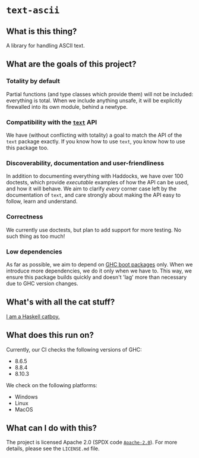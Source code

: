 # `text-ascii`

## What is this thing?

A library for handling ASCII text.

## What are the goals of this project?

### Totality by default

Partial functions (and type classes which provide them) will not be included:
everything is total. When we include anything unsafe, it will be explicitly
firewalled into its own module, behind a newtype.

### Compatibility with the [`text`](http://hackage.haskell.org/package/text) API

We have (without conflicting with totality) a goal to match the API of the
`text` package exactly. If you know how to use `text`, you know how to use this
package too.

### Discoverability, documentation and user-friendliness

In addition to documenting everything with Haddocks, we have over 100 doctests,
which provide _executable_ examples of how the API can be used, and how it will
behave. We aim to clarify _every_ corner case left by the documentation of
`text`, and care strongly about making the API easy to follow, learn and
understand.

### Correctness

We currently use doctests, but plan to add support for more testing. No such
thing as too much!

### Low dependencies

As far as possible, we aim to depend on [GHC boot packages](https://gitlab.haskell.org/ghc/ghc/-/wikis/commentary/libraries/version-history) only. When we
introduce more dependencies, we do it only when we have to. This way, we ensure
this package builds quickly and doesn't 'lag' more than necessary due to GHC
version changes.

## What's with all the cat stuff?

[I am a Haskell catboy.](https://twitter.com/KozRoss)

## What does this run on?

Currently, our CI checks the following versions of GHC:

* 8.6.5
* 8.8.4
* 8.10.3

We check on the following platforms:

* Windows
* Linux
* MacOS

## What can I do with this?

The project is licensed Apache 2.0 (SPDX code
[`Apache-2.0`](https://spdx.org/licenses/Apache-2.0.html)). For more details,
please see the `LICENSE.md` file.
